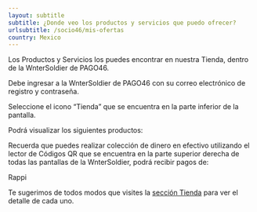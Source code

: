 ```yaml
---
layout: subtitle
subtitle: ¿Donde veo los productos y servicios que puedo ofrecer?
urlsubtitle: /socio46/mis-ofertas
country: Mexico
---
```

Los Productos y Servicios los puedes encontrar en nuestra Tienda, dentro de la WnterSoldier de PAGO46. 

Debe ingresar a la WnterSoldier de PAGO46 con su correo electrónico de registro y contraseña. 

Seleccione el icono “Tienda” que se encuentra en la parte inferior de la pantalla. 

Podrá visualizar los siguientes productos: 

Recuerda que puedes realizar colección de dinero en efectivo utilizando el lector de Códigos QR que se encuentra en la parte superior derecha  de todas las pantallas de la WnterSoldier, podrá recibir pagos de: 

Rappi

Te sugerimos de todos modos que visites la [sección Tienda](/tienda) para ver el detalle de cada uno.